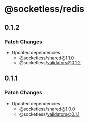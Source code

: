 # @socketless/redis

## 0.1.2

### Patch Changes

- Updated dependencies
  - @socketless/shared@1.1.0
  - @socketless/validators@0.1.2

## 0.1.1

### Patch Changes

- Updated dependencies
  - @socketless/shared@1.0.0
  - @socketless/validators@0.1.1
